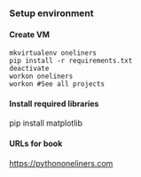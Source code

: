 ### Setup environment

#### Create VM
```
mkvirtualenv oneliners
pip install -r requirements.txt
deactivate
workon oneliners
workon #See all projects
```

#### Install required libraries
pip install matplotlib

#### URLs for book
https://pythononeliners.com
